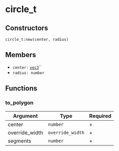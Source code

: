 # circle\_t

## Constructors

`circle_t:new(center, radius)`

## Members

* `center:` [`vec3`](vec3.md)``
* `radius: number`

## Functions

### to\_polygon

| Argument        | Type             | Required |
| --------------- | ---------------- | -------- |
| center          | `number`         | +        |
| override\_width | `override_width` | +        |
| segments        | `number`         | +        |
